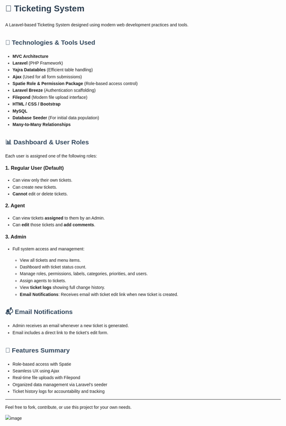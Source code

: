 <!DOCTYPE html>
<html lang="en">
<head>
  <meta charset="UTF-8">
</head>
<body style="font-family: Arial, sans-serif; line-height: 1.6; padding: 20px; max-width: 900px; margin: auto;">

  <h1 style="color: #2c3e50;">🎫 Ticketing System</h1>

  <p>A Laravel-based Ticketing System designed using modern web development practices and tools.</p>

  <h2 style="color: #34495e;">🚀 Technologies & Tools Used</h2>
  <ul>
    <li><b>MVC Architecture</b></li>
    <li><b>Laravel</b> (PHP Framework)</li>
    <li><b>Yajra Datatables</b> (Efficient table handling)</li>
    <li><b>Ajax</b> (Used for all form submissions)</li>
    <li><b>Spatie Role & Permission Package</b> (Role-based access control)</li>
    <li><b>Laravel Breeze</b> (Authentication scaffolding)</li>
    <li><b>Filepond</b> (Modern file upload interface)</li>
    <li><b>HTML / CSS / Bootstrap</b></li>
    <li><b>MySQL</b></li>
    <li><b>Database Seeder</b> (For initial data population)</li>
    <li><b>Many-to-Many Relationships</b></li>
  </ul>

  <h2 style="color: #34495e;">📊 Dashboard & User Roles</h2>
  <p>Each user is assigned one of the following roles:</p>

  <h3 style="margin-top: 10px;">1. <b>Regular User</b> (Default)</h3>
  <ul>
    <li>Can view only their own tickets.</li>
    <li>Can create new tickets.</li>
    <li><b>Cannot</b> edit or delete tickets.</li>
  </ul>

  <h3 style="margin-top: 10px;">2. <b>Agent</b></h3>
  <ul>
    <li>Can view tickets <b>assigned</b> to them by an Admin.</li>
    <li>Can <b>edit</b> those tickets and <b>add comments</b>.</li>
  </ul>

  <h3 style="margin-top: 10px;">3. <b>Admin</b></h3>
  <ul>
    <li>Full system access and management:</li>
    <ul>
      <li>View all tickets and menu items.</li>
      <li>Dashboard with ticket status count.</li>
      <li>Manage roles, permissions, labels, categories, priorities, and users.</li>
      <li>Assign agents to tickets.</li>
      <li>View <b>ticket logs</b> showing full change history.</li>
      <li><b>Email Notifications</b>: Receives email with ticket edit link when new ticket is created.</li>
    </ul>
  </ul>

  <h2 style="color: #34495e;">📬 Email Notifications</h2>
  <ul>
    <li>Admin receives an email whenever a new ticket is generated.</li>
    <li>Email includes a direct link to the ticket’s edit form.</li>
  </ul>

  <h2 style="color: #34495e;">📂 Features Summary</h2>
  <ul>
    <li>Role-based access with Spatie</li>
    <li>Seamless UX using Ajax</li>
    <li>Real-time file uploads with Filepond</li>
    <li>Organized data management via Laravel's seeder</li>
    <li>Ticket history logs for accountability and tracking</li>
  </ul>

  <hr>
  <p style="font-size: 14px;">Feel free to fork, contribute, or use this project for your own needs.</p>


![image](https://github.com/user-attachments/assets/e3cb9ea4-ee74-495e-8147-45ce65360f6f)

</body>
</html>
